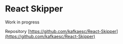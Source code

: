 # React Skipper

Work in progress

Repository [https://github.com/kafkaesc/React-Skipper](https://github.com/kafkaesc/React-Skipper)
